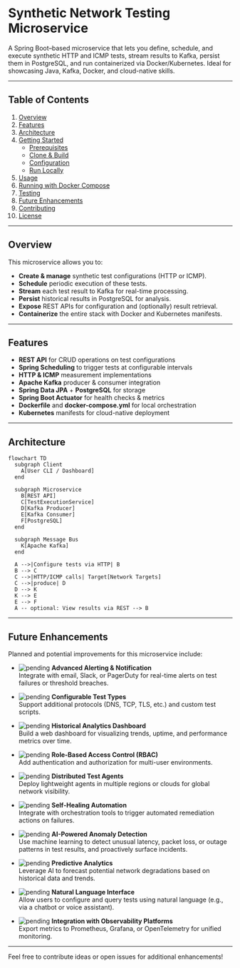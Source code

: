 # Synthetic Network Testing Microservice

A Spring Boot–based microservice that lets you define, schedule, and execute synthetic HTTP and ICMP tests, stream results to Kafka, persist them in PostgreSQL, and run containerized via Docker/Kubernetes. Ideal for showcasing Java, Kafka, Docker, and cloud-native skills.

---

## Table of Contents

1. [Overview](#overview)  
2. [Features](#features)  
3. [Architecture](#architecture)  
4. [Getting Started](#getting-started)  
   - [Prerequisites](#prerequisites)  
   - [Clone & Build](#clone--build)  
   - [Configuration](#configuration)  
   - [Run Locally](#run-locally)  
5. [Usage](#usage)  
6. [Running with Docker Compose](#running-with-docker-compose)  
7. [Testing](#testing)  
8. [Future Enhancements](#future-enhancements)  
9. [Contributing](#contributing)  
10. [License](#license)  

---

## Overview

This microservice allows you to:

- **Create & manage** synthetic test configurations (HTTP or ICMP).  
- **Schedule** periodic execution of these tests.  
- **Stream** each test result to Kafka for real-time processing.  
- **Persist** historical results in PostgreSQL for analysis.  
- **Expose** REST APIs for configuration and (optionally) result retrieval.  
- **Containerize** the entire stack with Docker and Kubernetes manifests.

---

## Features

- **REST API** for CRUD operations on test configurations  
- **Spring Scheduling** to trigger tests at configurable intervals  
- **HTTP & ICMP** measurement implementations  
- **Apache Kafka** producer & consumer integration  
- **Spring Data JPA** + **PostgreSQL** for storage  
- **Spring Boot Actuator** for health checks & metrics  
- **Dockerfile** and **docker-compose.yml** for local orchestration  
- **Kubernetes** manifests for cloud-native deployment  

---

## Architecture

```mermaid
flowchart TD
  subgraph Client
    A[User CLI / Dashboard]
  end

  subgraph Microservice
    B[REST API]
    C[TestExecutionService]
    D[Kafka Producer]
    E[Kafka Consumer]
    F[PostgreSQL]
  end

  subgraph Message Bus
    K[Apache Kafka]
  end

  A -->|Configure tests via HTTP| B
  B --> C
  C -->|HTTP/ICMP calls| Target[Network Targets]
  C -->|produce| D
  D --> K
  K --> E
  E --> F
  A -- optional: View results via REST --> B
````
---

## Future Enhancements

Planned and potential improvements for this microservice include:

- <img alt="pending" src="https://img.shields.io/badge/status-pending-yellow?style=flat-square"> **Advanced Alerting & Notification**  
  Integrate with email, Slack, or PagerDuty for real-time alerts on test failures or threshold breaches.

- <img alt="pending" src="https://img.shields.io/badge/status-pending-yellow?style=flat-square"> **Configurable Test Types**  
  Support additional protocols (DNS, TCP, TLS, etc.) and custom test scripts.

- <img alt="pending" src="https://img.shields.io/badge/status-pending-yellow?style=flat-square"> **Historical Analytics Dashboard**  
  Build a web dashboard for visualizing trends, uptime, and performance metrics over time.

- <img alt="pending" src="https://img.shields.io/badge/status-pending-yellow?style=flat-square"> **Role-Based Access Control (RBAC)**  
  Add authentication and authorization for multi-user environments.

- <img alt="pending" src="https://img.shields.io/badge/status-pending-yellow?style=flat-square"> **Distributed Test Agents**  
  Deploy lightweight agents in multiple regions or clouds for global network visibility.

- <img alt="pending" src="https://img.shields.io/badge/status-pending-yellow?style=flat-square"> **Self-Healing Automation**  
  Integrate with orchestration tools to trigger automated remediation actions on failures.

- <img alt="pending" src="https://img.shields.io/badge/status-pending-yellow?style=flat-square"> **AI-Powered Anomaly Detection**  
  Use machine learning to detect unusual latency, packet loss, or outage patterns in test results, and proactively surface incidents.

- <img alt="pending" src="https://img.shields.io/badge/status-pending-yellow?style=flat-square"> **Predictive Analytics**  
  Leverage AI to forecast potential network degradations based on historical data and trends.

- <img alt="pending" src="https://img.shields.io/badge/status-pending-yellow?style=flat-square"> **Natural Language Interface**  
  Allow users to configure and query tests using natural language (e.g., via a chatbot or voice assistant).

- <img alt="pending" src="https://img.shields.io/badge/status-pending-yellow?style=flat-square"> **Integration with Observability Platforms**  
  Export metrics to Prometheus, Grafana, or OpenTelemetry for unified monitoring.

---

Feel free to contribute ideas or open issues for additional enhancements!
